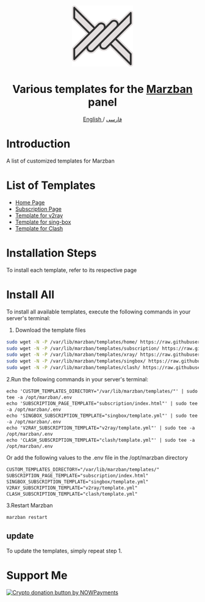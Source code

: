 <p align="center">
  <a href="https://github.com/Namiz4n/Template/" target="_blank" rel="noopener noreferrer">
    <picture>
      <source media="(prefers-color-scheme: dark)" srcset="https://raw.githubusercontent.com/Gozargah/Marzban-docs/master/screenshots/logo-dark.png">
      <img width="160" height="160" src="https://raw.githubusercontent.com/Gozargah/Marzban-docs/master/screenshots/logo-dark.png">
    </picture>
  </a>
</p>
<h1 align="center">Various templates for the <a href="https://github.com/Gozargah/Marzban">Marzban</a> panel</h1>

<p align="center">
 <a href="./README.md">
 English
 </a>
 /
 <a href="./README-fa.md">
 فارسی
 </a>
</p>

# Introduction
A list of customized templates for Marzban

# List of Templates
- [Home Page](https://github.com/Namiz4n/Template/tree/master/home)
- [Subscription Page](https://github.com/Namiz4n/Template/tree/master/subscription)
- [Template for v2ray](https://github.com/Namiz4n/Template/tree/master/Xray)
- [Template for sing-box](https://github.com/Namiz4n/Template/tree/master/Singbox)
- [Template for Clash](https://github.com/Namiz4n/Template/tree/master/Clash)

# Installation Steps
To install each template, refer to its respective page

# Install All
To install all available templates, execute the following commands in your server's terminal:
1. Download the template files
```sh
sudo wget -N -P /var/lib/marzban/templates/home/ https://raw.githubusercontent.com/Namiz4n/Template/master/home/index.html
sudo wget -N -P /var/lib/marzban/templates/subscription/ https://raw.githubusercontent.com/Namiz4n/Template/master/subscription/index.html
sudo wget -N -P /var/lib/marzban/templates/xray/ https://raw.githubusercontent.com/Namiz4n/Template/master/v2ray/template.yml
sudo wget -N -P /var/lib/marzban/templates/singbox/ https://raw.githubusercontent.com/Namiz4n/Template/master/singbox/template.yml
sudo wget -N -P /var/lib/marzban/templates/clash/ https://raw.githubusercontent.com/Namiz4n/Template/master/clash/template.yml
```

2.Run the following commands in your server's terminal:
```
echo 'CUSTOM_TEMPLATES_DIRECTORY="/var/lib/marzban/templates/"' | sudo tee -a /opt/marzban/.env
echo 'SUBSCRIPTION_PAGE_TEMPLATE="subscription/index.html"' | sudo tee -a /opt/marzban/.env
echo 'SINGBOX_SUBSCRIPTION_TEMPLATE="singbox/template.yml"' | sudo tee -a /opt/marzban/.env
echo 'V2RAY_SUBSCRIPTION_TEMPLATE="v2ray/template.yml"' | sudo tee -a /opt/marzban/.env
echo 'CLASH_SUBSCRIPTION_TEMPLATE="clash/template.yml"' | sudo tee -a /opt/marzban/.env
```

Or add the following values to the .env file in the /opt/marzban directory
```
CUSTOM_TEMPLATES_DIRECTORY="/var/lib/marzban/templates/"
SUBSCRIPTION_PAGE_TEMPLATE="subscription/index.html"
SINGBOX_SUBSCRIPTION_TEMPLATE="singbox/template.yml"
V2RAY_SUBSCRIPTION_TEMPLATE="v2ray/template.yml"
CLASH_SUBSCRIPTION_TEMPLATE="clash/template.yml"
```
3.Restart Marzban
```
marzban restart
```
## update
 
To update the templates, simply repeat step 1.

# Support Me

<a href="https://nowpayments.io/donation?api_key=J5CVKFP-7ENME50-QDF7XGZ-2S74E0B" target="_blank" rel="noreferrer noopener"> <img src="https://nowpayments.io/images/embeds/donation-button-black.svg" alt="Crypto donation button by NOWPayments"> </a>
